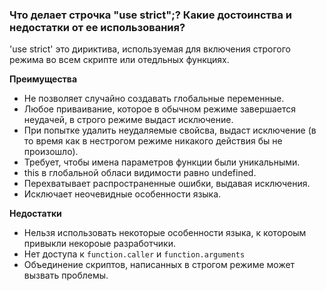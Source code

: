 ### Что делает строчка "use strict";? Какие достоинства и недостатки от ее использования?

'use strict' это дириктива, используемая для включения строгого режима во всем скрипте или отедльных функциях.

**Преимущества**

- Не позволяет случайно создавать глобальные переменные.
- Любое приваивание, которое в обычном режиме завершается неудачей, в строго режиме выдаст исключение.
- При попытке удалить неудаляемые свойсва, выдаст исключение (в то время как в нестрогом режиме никакого действия бы не произошло).
- Требует, чтобы имена параметров функции были уникальными.
- this в глобальной обласи видимости равно undefined.
- Перехватывает распространенные ошибки, выдавая исключения.
- Исключает неочевидные особенности языка.

**Недостатки**

- Нельзя использовать некоторые особенности языка, к котороым привыкли некороые разработчики.
- Нет доступа к `function.caller` и `function.arguments`
- Объединение скриптов, написанных в строгом режиме может вызвать проблемы.